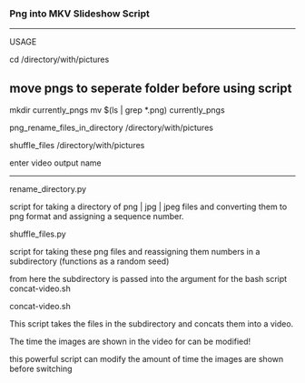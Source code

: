### Png into MKV Slideshow Script
---

USAGE

cd /directory/with/pictures

## move pngs to seperate folder before using script

mkdir currently_pngs
mv $(ls | grep *.png) currently_pngs


png_rename_files_in_directory /directory/with/pictures

shuffle_files /directory/with/pictures

enter video output name

---

rename_directory.py

script for taking a directory of png | jpg | jpeg files and converting
them to png format and assigning a sequence number.

shuffle_files.py

script for taking these png files and reassigning them numbers in a subdirectory (functions as a random seed)

from here the subdirectory is passed into the argument for the bash script concat-video.sh

concat-video.sh

This script takes the files in the subdirectory and concats them into a video.

The time the images are shown in the video for can be modified!

this powerful script can modify the amount of time the images are shown before switching
